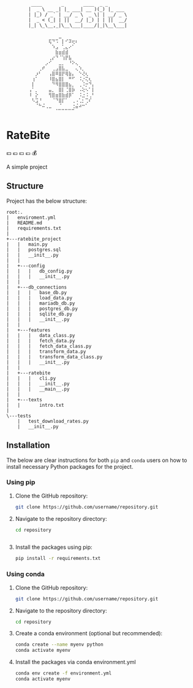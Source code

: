              ____       _       ____  _ _       
            |  _ \ __ _| |_ ___| __ )(_) |_ ___ 
            | |_) / _` | __/ _ \  _ \| | __/ _ \
            |  _ < (_| | ||  __/ |_) | | ||  __/
            |_| \_\__,_|\__\___|____/|_|\__\___|
                                                
            ⠀⠀⠀⠀⠀⠀⠀⠀⠀⣀⠀⠀⠀⠀⠀⠀⠀⠀⠀⠀
            ⠀⠀⠀⠀⠀⠀⢯⠙⠩⠀⡇⠊⠽⢖⠆⠀⠀⠀⠀⠀
            ⠀⠀⠀⠀⠀⠀⠀⠱⣠⠀⢁⣄⠔⠁⠀⠀⠀⠀⠀⠀
            ⠀⠀⠀⠀⠀⠀⠀⠀⣷⣶⣾⣾⠀⠀⠀⠀⠀⠀⠀⠀
            ⠀⠀⠀⠀⠀⠀⢀⡔⠙⠈⢱⡟⣧⠀⠀⠀⠀⠀⠀⠀
            ⠀⠀⠀⠀⠀⡠⠊⠀⠀⣀⡀⠀⠘⠕⢄⠀⠀⠀⠀⠀
            ⠀⠀⠀⢀⠞⠀⠀⢀⣠⣿⣧⣀⠀⠀⢄⠱⡀⠀⠀⠀
            ⠀⠀⡰⠃⠀⠀⢠⣿⠿⣿⡟⢿⣷⡄⠀⠑⢜⢆⠀⠀
            ⠀⢰⠁⠀⠀⠀⠸⣿⣦⣿⡇⠀⠛⠋⠀⠨⡐⢍⢆⠀
            ⠀⡇⠀⠀⠀⠀⠀⠙⠻⣿⣿⣿⣦⡀⠀⢀⠨⡒⠙⡄
            ⢠⠁⡀⠀⠀⠀⣤⡀⠀⣿⡇⢈⣿⡷⠀⠠⢕⠢⠁⡇
            ⠸⠀⡕⠀⠀⠀⢻⣿⣶⣿⣷⣾⡿⠁⠀⠨⣐⠨⢀⠃
            ⠀⠣⣩⠘⠀⠀⠀⠈⠙⣿⡏⠁⠀⢀⠠⢁⡂⢉⠎⠀
            ⠀⠀⠈⠓⠬⢀⣀⠀⠀⠈⠀⠀⠀⢐⣬⠴⠒⠁⠀⠀
      ⠀⠀⠀⠀⠀⠀⠀       ⠈⠉⠉⠉⠉⠉⠀⠀⠀⠀⠀⠀⠀


# RateBite
:dollar: :euro: :yen: :pound: :moneybag:

A simple project

## Structure

Project has the below structure:
   ```
   root:.
   |   enviroment.yml
   |   README.md
   |   requirements.txt
   |
   +---ratebite_project
   |   |   main.py
   |   |   postgres.sql
   |   |   __init__.py
   |   |
   |   +---config
   |   |   |   db_config.py
   |   |   |   __init__.py
   |   |
   |   +---db_connections
   |   |   |   base_db.py
   |   |   |   load_data.py
   |   |   |   mariadb_db.py
   |   |   |   postgres_db.py
   |   |   |   sqlite_db.py
   |   |   |   __init__.py
   |   |
   |   +---features
   |   |   |   data_class.py
   |   |   |   fetch_data.py
   |   |   |   fetch_data_class.py
   |   |   |   transform_data.py
   |   |   |   transform_data_class.py
   |   |   |   __init__.py
   |   |
   |   +---ratebite
   |   |   |   cli.py
   |   |   |   __init__.py
   |   |   |   __main__.py
   |   |
   |   +---texts
   |   |       intro.txt
   |
   \---tests
       |   test_download_rates.py
       |   __init__.py
   ```


## Installation

The below are clear instructions for both `pip` and `conda` users on how to install necessary Python packages for the project.

### Using pip

1. Clone the GitHub repository:
   ```sh
   git clone https://github.com/username/repository.git

2. Navigate to the repository directory:
   ```sh
   cd repository
  
3. Install the packages using pip:
   ```sh
   pip install -r requirements.txt
   
### Using conda

1. Clone the GitHub repository:
   ```sh
   git clone https://github.com/username/repository.git
   
2. Navigate to the repository directory:
   ```sh
   cd repository
   
3. Create a conda environment (optional but recommended):
   ```sh
   conda create --name myenv python
   conda activate myenv
   
4. Install the packages via conda environment.yml
   ```sh
   conda env create -f environment.yml
   conda activate myenv
